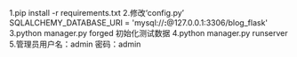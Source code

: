 1.pip install -r requirements.txt
2.修改‘config.py’ SQLALCHEMY_DATABASE_URI = 'mysql://****:****@127.0.0.1:3306/blog_flask'
3.python manager.py forged 初始化测试数据
4.python manager.py runserver
5.管理员用户名：admin 密码：admin